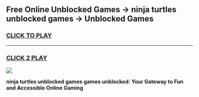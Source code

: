 
## Free Online Unblocked Games → ninja turtles unblocked games → Unblocked Games
<h3>
<a href="https://premium.freeplayer.one?title=ninja_turtles_unblocked_games&ref=21F">CLICK TO PLAY</a></h3>
<hr>

<h3>
<a href="https://premium.freeplayer.one?title=ninja_turtles_unblocked_games&ref=21F">CLICK 2 PLAY</a>
  
</h3>

<a href="https://premium.freeplayer.one?title=ninja_turtles_unblocked_games&ref=21F/"><img src="https://clearcache.store/games.png"></a>


**ninja turtles unblocked games games unblocked: Your Gateway to Fun and Accessible Online Gaming**
